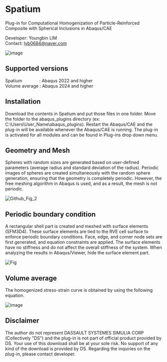 # Spatium
Plug-in for Computational Homogenization of Particle-Reinforced Composite with Spherical Inclusions in Abaqus/CAE

Developer: Youngbin LIM <br>
Contact: lyb0684@naver.com

![image](https://github.com/user-attachments/assets/435cd454-bc40-49c0-a8b5-3d880ff02343)


Supported versions
--------------------------
Spatium &nbsp; &nbsp; &nbsp; &nbsp; &nbsp; &nbsp; &nbsp;: Abaqus 2022 and higher <br>
Volume average : Abaqus 2024 and higher

Installation
--------------------------
Download the contents in Spatium and put those files in one folder. Move the folder to the abaqus_plugins directory (ex: C:\Users\User_Name\abaqus_plugins). Restart the Abaqus/CAE and the plug-in will be available whenever the Abaqus/CAE is running. The plug-in is activated for all modules and can be found in Plug-ins drop down menu.

Geometry and Mesh
--------------------------
Spheres with random sizes are generated based on user-defined parameters (average radius and standard deviation of the radius). Periodic images of spheres are created simultaneously with the random sphere generation, ensuring that the geometry is completely periodic. However, the free meshing algorithm in Abaqus is used, and as a result, the mesh is not periodic. <br>

![Github_Fig_2](https://github.com/user-attachments/assets/280ba2e4-bf56-49a5-bc3c-5ab5d0d27ed3)


Periodic boundary condition
--------------------------
A rectangular shell part is created and meshed with surface elements (SFM3D4). These surface elements are tied to the RVE cell surface to enforce periodic boundary conditions. Face, edge, and corner node sets are first generated, and equation constraints are applied. The surface elements have no stiffness and do not affect the overall stiffness of the system. When analyzing the results in Abaqus/Viewer, hide the surface element part.

![Fig](https://github.com/user-attachments/assets/92e38222-745b-4eed-966c-726d71a88ea4)

Volume average
--------------------------
The homogenized stress-strain curve is obtained by using the following equation.

![image](https://github.com/user-attachments/assets/bd732954-9da2-414b-90e5-88b9b1a449ed)


Disclaimer
--------------------------
The author do not represent DASSAULT SYSTEMES SIMULIA CORP (Collectively "DS") and the plug-in is not part of official product provided by DS. Your use of this download shall be at your sole risk. No support of any kind of the download is provided by DS. Regarding the inquiries on the plug-in, please contact developer.
